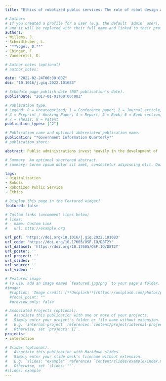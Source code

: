 ```yaml
---
title: "Ethics of robotized public services: The role of robot design and its actions"

# Authors
# If you created a profile for a user (e.g. the default `admin` user), write the username (folder name) here 
# and it will be replaced with their full name and linked to their profile.
authors:
- Willems, J.
- Schmidthuber, L.
- "**Vogel, D.**"
- Ebinger, F.
- Vanderelst, D.

# Author notes (optional)
# author_notes:

date: "2022-02-24T00:00:00Z"
doi: "10.1016/j.giq.2022.101683"

# Schedule page publish date (NOT publication's date).
publishDate: "2017-01-01T00:00:00Z"

# Publication type.
# Legend: 0 = Uncategorized; 1 = Conference paper; 2 = Journal article;
# 3 = Preprint / Working Paper; 4 = Report; 5 = Book; 6 = Book section;
# 7 = Thesis; 8 = Patent
publication_types: ["2"]

# Publication name and optional abbreviated publication name.
publication: "*Government Information Quarterly*"
# publication_short: 

abstract: Public administrations invest heavily in the development of ‘smart’ public services, including autonomous public service robots. Since public service robots are designed to operate unsupervised, robots must interact in an ethically acceptable way with citizens. Robots are often designed to provide a comfortable interaction with citizens, which can be achieved by making the robot's appearance and actions more human-like. This raises the question whether a human-like design affects the ethicalness evaluation of a robot's actions. In a laboratory experiment with eye-tracking (n1 = 156) and a representative, online vignette experiment (n2 = 1339), we find that a more human-like robot design draws more visual attention than a robot with a less human-like design. However, the robot's appearance does not affect the ethicalness evaluation of the robot's behavior. In contrast, our results show that it is not the more human-like appearance that influences evaluations of ethicalness, but a robot's ethical actions influence the extent to which it is perceived as human. We frame our findings in the scientific and practitioner debates on ethical rule-setting for (public) service robots.

# Summary. An optional shortened abstract.
# summary: Lorem ipsum dolor sit amet, consectetur adipiscing elit. Duis posuere tellus ac convallis placerat. Proin tincidunt magna sed ex sollicitudin condimentum.

tags:
- Digitalization
- Robots
- Robotized Public Service
- Ethics

# Display this page in the Featured widget?
featured: false

# Custom links (uncomment lines below)
# links:
# - name: Custom Link
#   url: http://example.org

url_pdf: 'https://doi.org/10.1016/j.giq.2022.101683'
url_code: 'https://doi.org/10.17605/OSF.IO/D8T2Y'
url_dataset: 'https://doi.org/10.17605/OSF.IO/D8T2Y'
url_poster: ''
url_project: ''
url_slides: ''
url_source: ''
url_video: ''

# Featured image
# To use, add an image named `featured.jpg/png` to your page's folder. 
#image:
  #caption: 'Image credit: [**Unsplash**](https://unsplash.com/photos/pLCdAaMFLTE)'
  #focal_point: ""
  #preview_only: false

# Associated Projects (optional).
#   Associate this publication with one or more of your projects.
#   Simply enter your project's folder or file name without extension.
#   E.g. `internal-project` references `content/project/internal-project/index.md`.
#   Otherwise, set `projects: []`.
projects:
- interaction

# Slides (optional).
#   Associate this publication with Markdown slides.
#   Simply enter your slide deck's filename without extension.
#   E.g. `slides: "example"` references `content/slides/example/index.md`.
#   Otherwise, set `slides: ""`.
#slides: example
---
```


